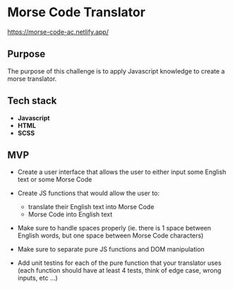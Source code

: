 # Morse Code Translator

https://morse-code-ac.netlify.app/



## Purpose

The purpose of this challenge is to apply Javascript knowledge to create a morse translator. 



## Tech stack
- **Javascript**
- **HTML** 
- **SCSS**



## MVP

- Create a user interface that allows the user to either input some English text or some Morse Code
- Create JS functions that would allow the user to:

  - translate their English text into Morse Code
  - Morse Code into English text

- Make sure to handle spaces properly (ie. there is 1 space between English words, but one space between Morse Code characters)
- Make sure to separate pure JS functions and DOM manipulation

- Add unit testins for each of the pure function that your translator uses (each function should have at least 4 tests, think of edge case, wrong inputs, etc ...)
